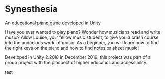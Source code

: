 # Synesthesia
 An educational piano game developed in Unity


  Have you ever wanted to play piano? Wonder how musicians read and write music? Allow Louise, your fellow music student, to give you a crash course into the audacious world of music. As a beginner, you will learn how to find the right keys on the piano and how to find notes on sheet music!


Developed in Unity 2.2018 in December 2019, this project was part of a group project with the prospect of higher education and accessibility.

test
